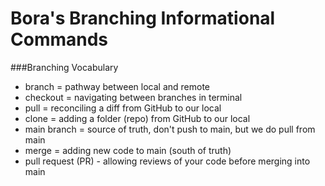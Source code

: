 # Bora's Branching Informational Commands

###Branching Vocabulary
- branch = pathway between local and remote
- checkout = navigating between branches in terminal
- pull = reconciling a diff from GitHub to our local
- clone = adding a folder (repo) from GitHub to our local
- main branch = source of truth, don't push to main, but we do pull from main
- merge = adding new code to main (south of truth)
- pull request (PR) - allowing reviews of your code before merging into main